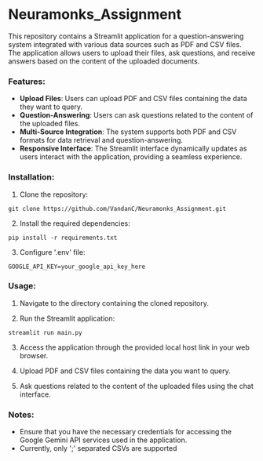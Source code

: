 # Neuramonks_Assignment

This repository contains a Streamlit application for a question-answering system integrated with various data sources such as PDF and CSV files. The application allows users to upload their files, ask questions, and receive answers based on the content of the uploaded documents.

### Features:

- **Upload Files**: Users can upload PDF and CSV files containing the data they want to query.
- **Question-Answering**: Users can ask questions related to the content of the uploaded files.
- **Multi-Source Integration**: The system supports both PDF and CSV formats for data retrieval and question-answering.
- **Responsive Interface**: The Streamlit interface dynamically updates as users interact with the application, providing a seamless experience.

### Installation:

1. Clone the repository:
```commandline
git clone https://github.com/VandanC/Neuramonks_Assignment.git
```

2. Install the required dependencies:
```commandline
pip install -r requirements.txt
```

3. Configure '.env' file:
```commandline
GOOGLE_API_KEY=your_google_api_key_here
```

### Usage:

1. Navigate to the directory containing the cloned repository.

2. Run the Streamlit application:

```commandline
streamlit run main.py
```

3. Access the application through the provided local host link in your web browser.

4. Upload PDF and CSV files containing the data you want to query.

5. Ask questions related to the content of the uploaded files using the chat interface.

### Notes:

- Ensure that you have the necessary  credentials for accessing the Google Gemini API services used in the application.
- Currently, only ';' separated CSVs are supported

